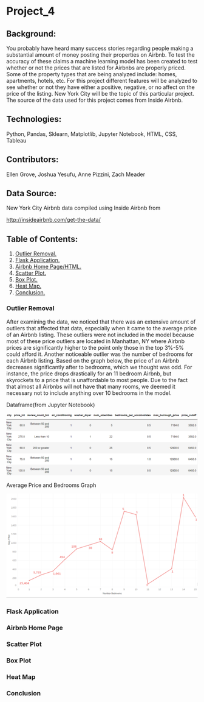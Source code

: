# Project_4

## Background:

You probably have heard many success stories regarding people making a substantial amount of money posting their properties on Airbnb. To test the accuracy of these claims a machine learning model has been created to test whether or not the prices that are listed for Airbnbs are properly priced. Some of the property types that are being analyzed include: homes, apartments, hotels, etc. For this project different features will be analyzed to see whether or not they have either a positive, negative, or no affect on the price of the listing. New York City will be the topic of this particular project. The source of the data used for this project comes from Inside Airbnb.

## Technologies:

Python, Pandas, Sklearn, Matplotlib, Jupyter Notebook, HTML, CSS, Tableau 

## Contributors:

Ellen Grove, Joshua Yesufu, Anne Pizzini, Zach Meader

## Data Source:

New York City Airbnb data compiled using Inside Airbnb from

http://insideairbnb.com/get-the-data/

## Table of Contents:

1. [ Outlier Removal. ](#outlier)
2. [ Flask Application. ](#flask)
3. [ Airbnb Home Page/HTML. ](#airbnb_html)
4. [ Scatter Plot. ](#scatter_plot)
5. [ Box Plot. ](#box_plot)
6. [ Heat Map. ](#heat_map)
7. [ Conclusion. ](#conc)

<a name="outlier"></a>
### Outlier Removal

After examining the data, we noticed that there was an extensive amount of outliers that affected that data, especially when it came to the average price of an Airbnb listing. These outliers were not included in the model because most of these price outliers are located in Manhattan, NY where Airbnb prices are significantly higher to the point only those in the top 3%-5% could afford it. Another noticeable outlier was the number of bedrooms for each Airbnb listing. Based on the graph below, the price of an Airbnb decreases significantly after to bedrooms, which we thought was odd. For instance, the price drops drastically for an 11 bedroom Airbnb, but skyrockets to a price that is unaffordable to most people. Due to the fact that almost all Airbnbs will not have that many rooms, we deemed it necessary not to include anything over 10 bedrooms in the model.


Dataframe(from Jupyter Notebook)

![dataframe](./images/Outlier_Removal.PNG)


Average Price and Bedrooms Graph

![bedrooms](./images/AveragePrice_and_Bedrooms.PNG)

<a name="flask"></a>
### Flask Application

<a name="airbnb_html"></a>
### Airbnb Home Page

<a name="scatter_plot"></a>
### Scatter Plot

<a name="box_plot"></a>
### Box Plot

<a name="heat_map"></a>
### Heat Map

<a name="conc"></a>
### Conclusion

